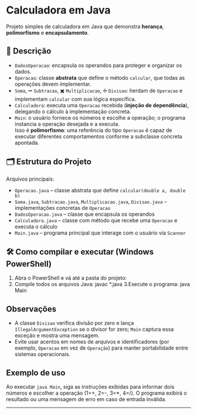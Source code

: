 #  Calculadora em Java

Projeto simples de calculadora em Java que demonstra **herança**, **polimorfismo** e **encapsulamento**.

## 📘 Descrição

- `DadosOperacao`: encapsula os operandos para proteger e organizar os dados.
- `Operacao`: classe **abstrata** que define o método `calcular`, que todas as operações devem implementar.
- `Soma`, ➖ `Subtracao`, ✖️ `Multiplicacao`, ➗ `Divisao`: herdam de `Operacao` e implementam `calcular` com sua lógica específica.
- `Calculadora`: executa uma `Operacao` recebida (**injeção de dependência**), delegando o cálculo à implementação concreta.
- `Main`: o usuário fornece os números e escolhe a operação; o programa instancia a operação desejada e a executa.  
  Isso é **polimorfismo**: uma referência do tipo `Operacao` é capaz de executar diferentes comportamentos conforme a subclasse concreta apontada.

## 🗂️ Estrutura do Projeto

Arquivos principais:

- `Operacao.java` – classe abstrata que define `calcular(double a, double b)`
- `Soma.java`, `Subtracao.java`, `Multiplicacao.java`, `Divisao.java` – implementações concretas de `Operacao`
- `DadosOperacao.java` – classe que encapsula os operandos
- `Calculadora.java` – classe com método que recebe uma `Operacao` e executa o cálculo
- `Main.java` – programa principal que interage com o usuário via `Scanner`

## 🛠️ Como compilar e executar (Windows PowerShell)

1. Abra o PowerShell e vá até a pasta do projeto:
2. Compile todos os arquivos Java:
   javac *.java
3.Execute o programa:
java Main

## Observações

- A classe `Divisao` verifica divisão por zero e lança `IllegalArgumentException` se o divisor for zero; `Main` captura essa exceção e mostra uma mensagem.
- Evite usar acentos em nomes de arquivos e identificadores (por exemplo, `Operacao` em vez de `Operação`) para manter portabilidade entre sistemas operacionais.

## Exemplo de uso

Ao executar `java Main`, siga as instruções exibidas para informar dois números e escolher a operação (1=+, 2=-, 3=*, 4=/). O programa exibirá o resultado ou uma mensagem de erro em caso de entrada inválida.

---


